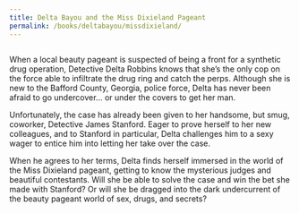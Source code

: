```yaml
---
title: Delta Bayou and the Miss Dixieland Pageant
permalink: /books/deltabayou/missdixieland/
---
```


<p><img src="{{site.baseurl}}/img/DeltaBayouMissDixieland-Cover.jpg" alt="" /></p>
<p>When a local beauty pageant is suspected of being a front for a synthetic drug operation, Detective Delta Robbins knows that she’s the only cop on the force able to infiltrate the drug ring and catch the perps. Although she is new to the Bafford County, Georgia, police force, Delta has never been afraid to go undercover... or under the covers to get her man.</p>
<p> Unfortunately, the case has already been given to her handsome, but smug, coworker, Detective James Stanford. Eager to prove herself to her new colleagues, and to Stanford in particular, Delta challenges him to a sexy wager to entice him into letting her take over the case. </p>
<p>When he agrees to her terms, Delta finds herself immersed in the world of the Miss Dixieland pageant, getting to know the mysterious judges and beautiful contestants. Will she be able to solve the case and win the bet she made with Stanford? Or will she be dragged into the dark undercurrent of the beauty pageant world of sex, drugs, and secrets?</p>
